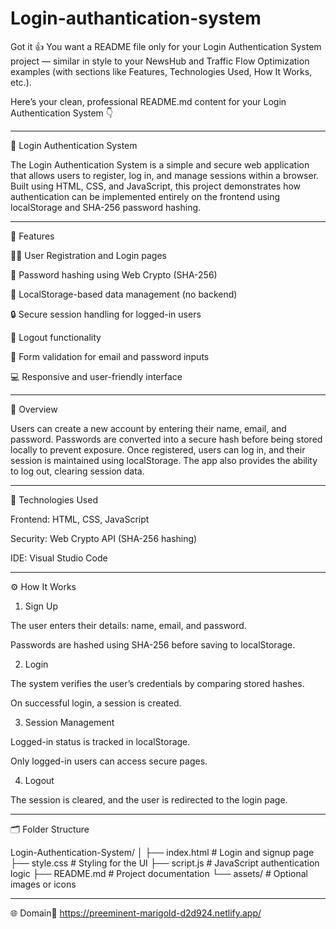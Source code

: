 # Login-authantication-system
Got it 👍
You want a README file only for your Login Authentication System project — similar in style to your NewsHub and Traffic Flow Optimization examples (with sections like Features, Technologies Used, How It Works, etc.).

Here’s your clean, professional README.md content for your Login Authentication System 👇


---

🔐 Login Authentication System

The Login Authentication System is a simple and secure web application that allows users to register, log in, and manage sessions within a browser.
Built using HTML, CSS, and JavaScript, this project demonstrates how authentication can be implemented entirely on the frontend using localStorage and SHA-256 password hashing.


---

📌 Features

🧑‍💻 User Registration and Login pages

🔑 Password hashing using Web Crypto (SHA-256)

💾 LocalStorage-based data management (no backend)

🔒 Secure session handling for logged-in users

🚪 Logout functionality

🧱 Form validation for email and password inputs

💻 Responsive and user-friendly interface



---

🧠 Overview

Users can create a new account by entering their name, email, and password.
Passwords are converted into a secure hash before being stored locally to prevent exposure.
Once registered, users can log in, and their session is maintained using localStorage.
The app also provides the ability to log out, clearing session data.


---

🧰 Technologies Used

Frontend: HTML, CSS, JavaScript

Security: Web Crypto API (SHA-256 hashing)

IDE: Visual Studio Code



---

⚙️ How It Works

1. Sign Up

The user enters their details: name, email, and password.

Passwords are hashed using SHA-256 before saving to localStorage.



2. Login

The system verifies the user’s credentials by comparing stored hashes.

On successful login, a session is created.



3. Session Management

Logged-in status is tracked in localStorage.

Only logged-in users can access secure pages.



4. Logout

The session is cleared, and the user is redirected to the login page.





---

🗂️ Folder Structure

Login-Authentication-System/
│
├── index.html        # Login and signup page
├── style.css         # Styling for the UI
├── script.js         # JavaScript authentication logic
├── README.md         # Project documentation
└── assets/           # Optional images or icons


---

🌐 Domain🔗 https://preeminent-marigold-d2d924.netlify.app/

